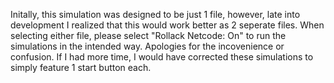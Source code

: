 Initally, this simulation was designed to be just 1 file, however, late into development I realized that this would work better as 2 seperate files. When selecting either file, please select "Rollack Netcode: On"
to run the simulations in the intended way. Apologies for the incovenience or confusion. If I had more time, I would have corrected these simulations to simply feature 1 start button each.
